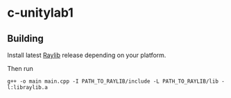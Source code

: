 # c-unitylab1

## Building
Install latest [Raylib](https://github.com/raysan5/raylib) release depending on your platform.

Then run
```console
g++ -o main main.cpp -I PATH_TO_RAYLIB/include -L PATH_TO_RAYLIB/lib -l:libraylib.a
```
